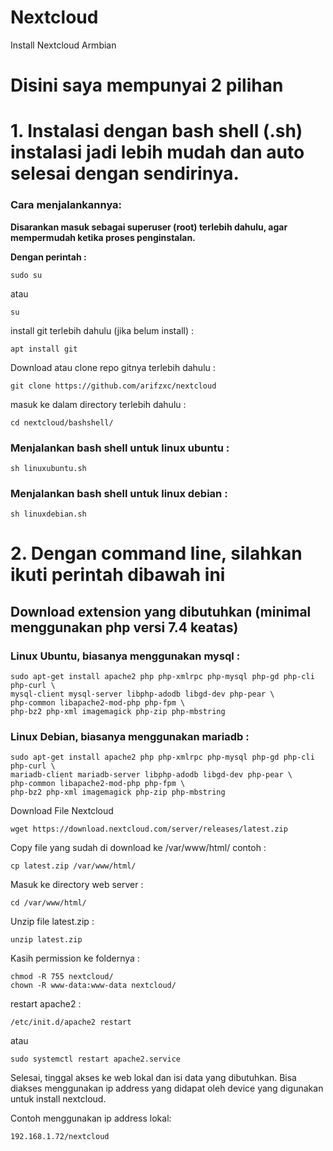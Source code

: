 # Nextcloud
Install Nextcloud Armbian

# Disini saya mempunyai 2 pilihan
# 1. Instalasi dengan bash shell (.sh) instalasi jadi lebih mudah dan auto selesai dengan sendirinya.
   
<b><h3> Cara menjalankannya: </b></h3>

<b>Disarankan masuk sebagai superuser (root) terlebih dahulu, agar mempermudah ketika proses penginstalan.

Dengan perintah : </b>
```
sudo su
```
atau
```
su
```
install git terlebih dahulu (jika belum install) :
```
apt install git
```
Download atau clone repo gitnya terlebih dahulu :
```
git clone https://github.com/arifzxc/nextcloud
```
masuk ke dalam directory terlebih dahulu :
```
cd nextcloud/bashshell/
```
<b><h3> Menjalankan bash shell untuk linux ubuntu : </b> </h3>
```
sh linuxubuntu.sh
```
<b><h3> Menjalankan bash shell untuk linux debian : </b></h3>
```
sh linuxdebian.sh
```

# 2. Dengan command line, silahkan ikuti perintah dibawah ini 

<b><h2> Download extension yang dibutuhkan (minimal menggunakan php versi 7.4 keatas) </b></h2>

<b><h3> Linux Ubuntu, biasanya menggunakan mysql : </b></h3>
```
sudo apt-get install apache2 php php-xmlrpc php-mysql php-gd php-cli php-curl \
mysql-client mysql-server libphp-adodb libgd-dev php-pear \
php-common libapache2-mod-php php-fpm \
php-bz2 php-xml imagemagick php-zip php-mbstring  
```

<b><h3> Linux Debian, biasanya menggunakan mariadb : </b></h3>
```
sudo apt-get install apache2 php php-xmlrpc php-mysql php-gd php-cli php-curl \
mariadb-client mariadb-server libphp-adodb libgd-dev php-pear \
php-common libapache2-mod-php php-fpm \
php-bz2 php-xml imagemagick php-zip php-mbstring
```

Download File Nextcloud
```
wget https://download.nextcloud.com/server/releases/latest.zip
```
Copy file yang sudah di download ke /var/www/html/
contoh :
```
cp latest.zip /var/www/html/
```
Masuk ke directory web server :
```
cd /var/www/html/
```
Unzip file latest.zip :
```
unzip latest.zip
```
Kasih permission ke foldernya :
```
chmod -R 755 nextcloud/
chown -R www-data:www-data nextcloud/
```
restart apache2 :
```
/etc/init.d/apache2 restart
```
atau 
```
sudo systemctl restart apache2.service
```

Selesai, tinggal akses ke web lokal dan isi data yang dibutuhkan.
Bisa diakses menggunakan ip address yang didapat oleh device yang digunakan untuk install nextcloud.

Contoh menggunakan ip address lokal:
```
192.168.1.72/nextcloud
```
